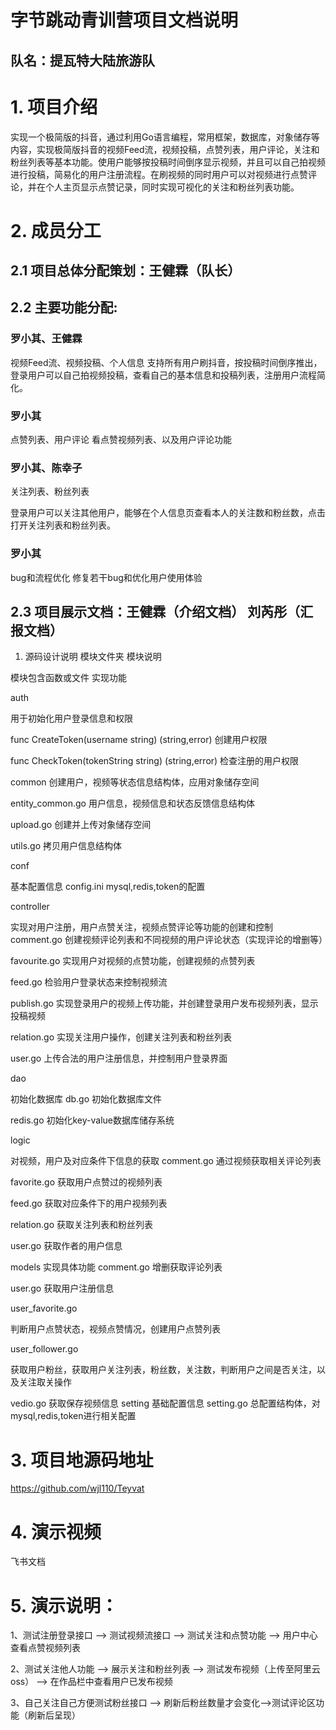 # 字节跳动青训营项目文档说明                              

## 队名：提瓦特大陆旅游队

# 1. 项目介绍
实现一个极简版的抖音，通过利用Go语言编程，常用框架，数据库，对象储存等内容，实现极简版抖音的视频Feed流，视频投稿，点赞列表，用户评论，关注和粉丝列表等基本功能。使用户能够按投稿时间倒序显示视频，并且可以自己拍视频进行投稿，简易化的用户注册流程。在刷视频的同时用户可以对视频进行点赞评论，并在个人主页显示点赞记录，同时实现可视化的关注和粉丝列表功能。
# 2. 成员分工
## 2.1  项目总体分配策划：王健霖（队长）
## 2.2 主要功能分配:
### 罗小其、王健霖

视频Feed流、视频投稿、个人信息
支持所有用户刷抖音，按投稿时间倒序推出，登录用户可以自己拍视频投稿，查看自己的基本信息和投稿列表，注册用户流程简化。

### 罗小其

点赞列表、用户评论
看点赞视频列表、以及用户评论功能


### 罗小其、陈幸子

关注列表、粉丝列表

登录用户可以关注其他用户，能够在个人信息页查看本人的关注数和粉丝数，点击打开关注列表和粉丝列表。


### 罗小其

bug和流程优化
修复若干bug和优化用户使用体验

## 2.3  项目展示文档：王健霖（介绍文档） 刘芮彤（汇报文档）
1. 源码设计说明
模块文件夹
模块说明

模块包含函数或文件
实现功能
 
 
auth
 
 
用于初始化用户登录信息和权限

func CreateToken(username string) (string,error)
创建用户权限 


func CheckToken(tokenString string) (string,error)
检查注册的用户权限
 
 
common
创建用户，视频等状态信息结构体，应用对象储存空间

entity_common.go
用户信息，视频信息和状态反馈信息结构体


upload.go
创建并上传对象储存空间


utils.go
拷贝用户信息结构体
 
conf
 
基本配置信息
config.ini
mysql,redis,token的配置
 
 
 
 
 
controller
 
 
实现对用户注册，用户点赞关注，视频点赞评论等功能的创建和控制
comment.go
创建视频评论列表和不同视频的用户评论状态（实现评论的增删等）


favourite.go
实现用户对视频的点赞功能，创建视频的点赞列表


feed.go
检验用户登录状态来控制视频流


publish.go
实现登录用户的视频上传功能，并创建登录用户发布视频列表，显示投稿视频


relation.go
实现关注用户操作，创建关注列表和粉丝列表


user.go
上传合法的用户注册信息，并控制用户登录界面
 
dao
 
初始化数据库
db.go
初始化数据库文件


redis.go
初始化key-value数据库储存系统
 
 
 
logic
 
对视频，用户及对应条件下信息的获取
comment.go
通过视频获取相关评论列表


favorite.go
获取用户点赞过的视频列表


feed.go
获取对应条件下的用户视频列表


relation.go
获取关注列表和粉丝列表


user.go
获取作者的用户信息
 
 
 
models
实现具体功能
comment.go 
增删获取评论列表


user.go
获取用户注册信息


user_favorite.go 

判断用户点赞状态，视频点赞情况，创建用户点赞列表


user_follower.go

获取用户粉丝，获取用户关注列表，粉丝数，关注数，判断用户之间是否关注，以及关注取关操作


vedio.go
获取保存视频信息
setting
基础配置信息
setting.go
总配置结构体，对mysql,redis,token进行相关配置
 
# 3. 项目地源码地址
https://github.com/wjl110/Teyvat
# 4. 演示视频
飞书文档
# 5. 演示说明：
  
  1、测试注册登录接口   ——>  测试视频流接口  ——> 测试关注和点赞功能 ——>  用户中心查看点赞视频列表

  2、测试关注他人功能   ——>  展示关注和粉丝列表   ——> 测试发布视频（上传至阿里云oss） ——> 在作品栏中查看用户已发布视频  

  3、自己关注自己方便测试粉丝接口  ——> 刷新后粉丝数量才会变化——>测试评论区功能（刷新后呈现）
  
